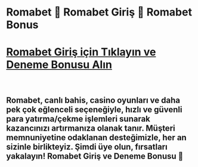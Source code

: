 # Romabet 🎰 Romabet Giriş 🔑 Romabet Bonus


# [Romabet Giriş için Tıklayın ve Deneme Bonusu Alın ](https://winzhub.org/)

<br>

## Romabet, canlı bahis, casino oyunları ve daha pek çok eğlenceli seçeneğiyle, hızlı ve güvenli para yatırma/çekme işlemleri sunarak kazancınızı artırmanıza olanak tanır. Müşteri memnuniyetine odaklanan desteğimizle, her an sizinle birlikteyiz. Şimdi üye olun, fırsatları yakalayın! Romabet Giriş ve Deneme Bonusu 🎉
